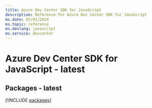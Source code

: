 ```yaml
---
title: Azure Dev Center SDK for JavaScript
description: Reference for Azure Dev Center SDK for JavaScript
ms.date: 03/01/2024
ms.topic: reference
ms.devlang: javascript
ms.service: devcenter
---
```

# Azure Dev Center SDK for JavaScript - latest
## Packages - latest
[!INCLUDE [packages](dev-center-index.md)]